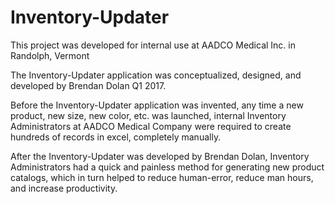 # Inventory-Updater

This project was developed for internal use at AADCO Medical Inc. in Randolph, Vermont

The Inventory-Updater application was conceptualized, designed, and developed by Brendan Dolan Q1 2017.

Before the Inventory-Updater application was invented, any time a new product, new size, new color, etc. was launched, internal Inventory Administrators at AADCO Medical Company were required to create hundreds of records in excel, completely manually.

After the Inventory-Updater was developed by Brendan Dolan, Inventory Administrators had a quick and painless method for generating new product catalogs, which in turn helped to reduce human-error, reduce man hours, and increase productivity.
